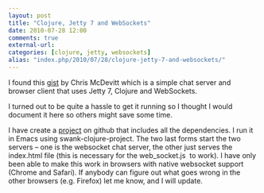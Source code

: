 ```yaml
---
layout: post
title: "Clojure, Jetty 7 and WebSockets"
date: 2010-07-28 12:00
comments: true
external-url:
categories: [clojure, jetty, websockets]
alias: "index.php/2010/07/28/clojure-jetty-7-and-websockets/"
---
```

I found this [gist][1] by Chris McDevitt&nbsp;which is a simple chat server and browser client that uses Jetty 7, Clojure and WebSockets.

I turned out to be quite a hassle to get it running so I thought I would document it here so others might save some time.

I have create a [project][2] on github that includes all the dependencies. I run it in Emacs using swank-clojure-project. The two last forms start the two servers – one is the websocket chat server, the other just serves the index.html file (this is necessary for the web_socket.js&nbsp; to work). I have only been able to make this work in browsers with native websocket support (Chrome and Safari). If anybody can figure out what goes wrong in the other browsers (e.g. Firefox) let me know, and I will update.

[1]: http://gist.github.com/281490
[2]: http://github.com/maacl/websocket-test
  
